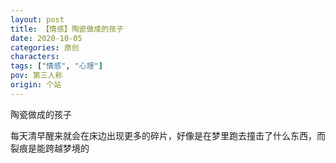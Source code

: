 ```yaml
---
layout: post
title: 【情感】陶瓷做成的孩子
date: 2020-10-05
categories: 原创
characters: 
tags: ["情感", "心理"]
pov: 第三人称
origin: 个站
---
```


陶瓷做成的孩子

每天清早醒来就会在床边出现更多的碎片，好像是在梦里跑去撞击了什么东西，而裂痕是能跨越梦境的
